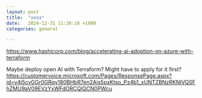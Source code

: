 ```yaml
---
layout: post
title:  "xxxx"
date:   2024-12-31 11:26:18 +1000
categories: general

---
```


https://www.hashicorp.com/blog/accelerating-ai-adoption-on-azure-with-terraform

Maybe deploy open AI with Terraform?
Might have to apply for it first? <https://customervoice.microsoft.com/Pages/ResponsePage.aspx?id=v4j5cvGGr0GRqy180BHbR7en2Ais5pxKtso_Pz4b1_xUNTZBNzRKNlVQSFhZMU9aV09EVzYxWFdORCQlQCN0PWcu>